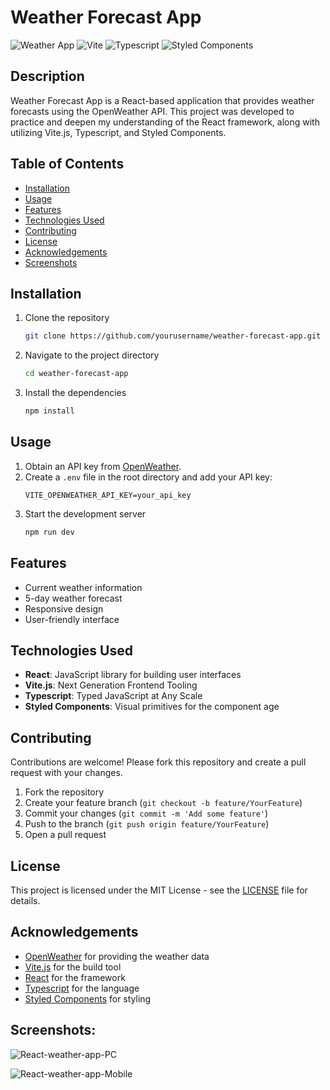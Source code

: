# Weather Forecast App

![Weather App](https://img.shields.io/badge/Weather%20App-React-blue.svg)
![Vite](https://img.shields.io/badge/Built%20with-Vite.js-orange.svg)
![Typescript](https://img.shields.io/badge/Language-Typescript-blue.svg)
![Styled Components](https://img.shields.io/badge/Styled%20with-Styled%20Components-pink.svg)

## Description

Weather Forecast App is a React-based application that provides weather forecasts using the OpenWeather API. This project was developed to practice and deepen my understanding of the React framework, along with utilizing Vite.js, Typescript, and Styled Components.

## Table of Contents

- [Installation](#installation)
- [Usage](#usage)
- [Features](#features)
- [Technologies Used](#technologies-used)
- [Contributing](#contributing)
- [License](#license)
- [Acknowledgements](#acknowledgements)
- [Screenshots](#screenshots)

## Installation

1. Clone the repository
   ```bash
   git clone https://github.com/yourusername/weather-forecast-app.git
   ```
2. Navigate to the project directory
   ```bash
   cd weather-forecast-app
   ```
3. Install the dependencies
   ```bash
   npm install
   ```

## Usage

1. Obtain an API key from [OpenWeather](https://openweathermap.org/api).
2. Create a `.env` file in the root directory and add your API key:
   ```plaintext
   VITE_OPENWEATHER_API_KEY=your_api_key
   ```
3. Start the development server
   ```bash
   npm run dev
   ```

## Features

- Current weather information
- 5-day weather forecast
- Responsive design
- User-friendly interface

## Technologies Used

- **React**: JavaScript library for building user interfaces
- **Vite.js**: Next Generation Frontend Tooling
- **Typescript**: Typed JavaScript at Any Scale
- **Styled Components**: Visual primitives for the component age

## Contributing

Contributions are welcome! Please fork this repository and create a pull request with your changes.

1. Fork the repository
2. Create your feature branch (`git checkout -b feature/YourFeature`)
3. Commit your changes (`git commit -m 'Add some feature'`)
4. Push to the branch (`git push origin feature/YourFeature`)
5. Open a pull request

## License

This project is licensed under the MIT License - see the [LICENSE](LICENSE) file for details.

## Acknowledgements

- [OpenWeather](https://openweathermap.org/) for providing the weather data
- [Vite.js](https://vitejs.dev/) for the build tool
- [React](https://reactjs.org/) for the framework
- [Typescript](https://www.typescriptlang.org/) for the language
- [Styled Components](https://styled-components.com/) for styling


## Screenshots:

![React-weather-app-PC](https://github.com/tamasposta/React-Weather-App/assets/134706837/6cd4a55d-08f7-4c65-b764-2086e78d9787)

![React-weather-app-Mobile](https://github.com/tamasposta/React-Weather-App/assets/134706837/2c47524a-7256-46ed-a791-32c8d594fe65)
